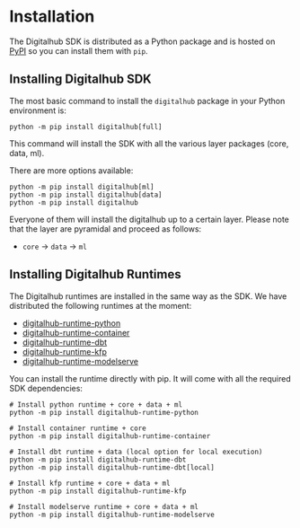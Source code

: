 # Installation

The Digitalhub SDK is distributed as a Python package and is hosted on [PyPI](https://pypi.org/project/digitalhub/) so you can install them with `pip`.

## Installing Digitalhub SDK

The most basic command to install the `digitalhub` package in your Python environment is:

```shell
python -m pip install digitalhub[full]
```

This command will install the SDK with all the various layer packages (core, data, ml).

There are more options available:

```shell
python -m pip install digitalhub[ml]
python -m pip install digitalhub[data]
python -m pip install digitalhub
```

Everyone of them will install the digitalhub up to a certain layer. Please note that the layer are pyramidal and proceed as follows:

- `core` -> `data` -> `ml`

## Installing Digitalhub Runtimes

The Digitalhub runtimes are installed in the same way as the SDK. We have distributed the following runtimes at the moment:

- [digitalhub-runtime-python](./runtimes/python.md)
- [digitalhub-runtime-container](./runtimes/container.md)
- [digitalhub-runtime-dbt](./runtimes/dbt.md)
- [digitalhub-runtime-kfp](./runtimes/kfp.md)
- [digitalhub-runtime-modelserve](./runtimes/modelserve.md)

You can install the runtime directly with pip. It will come with all the required SDK dependencies:

```shell
# Install python runtime + core + data + ml
python -m pip install digitalhub-runtime-python

# Install container runtime + core
python -m pip install digitalhub-runtime-container

# Install dbt runtime + data (local option for local execution)
python -m pip install digitalhub-runtime-dbt
python -m pip install digitalhub-runtime-dbt[local]

# Install kfp runtime + core + data + ml
python -m pip install digitalhub-runtime-kfp

# Install modelserve runtime + core + data + ml
python -m pip install digitalhub-runtime-modelserve
```
